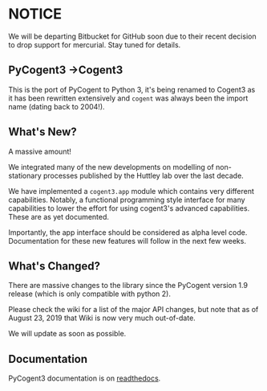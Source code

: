 # NOTICE

We will be departing Bitbucket for GitHub soon due to their recent decision to drop support for mercurial. Stay tuned for details.

## PyCogent3 →Cogent3

This is the port of PyCogent to Python 3, it's being renamed to Cogent3 as it has been rewritten extensively and `cogent` was always been the import name (dating back to 2004!).

## What's New?

A massive amount!

We integrated many of the new developments on modelling of non-stationary processes published by the Huttley lab over the last decade.

We have implemented a `cogent3.app` module which contains very different capabilities. Notably, a functional programming style interface for many capabilities to lower the effort for using cogent3's advanced capabilities. These are as yet documented.

Importantly, the app interface should be considered as alpha level code. Documentation for these new features will follow in the next few weeks.

## What's Changed?

There are massive changes to the library since the PyCogent version 1.9 release (which is only compatible with python 2).

Please check the wiki for a list of the major API changes, but note that as of August 23, 2019 that Wiki is now very much out-of-date.

We will update as soon as possible.

## Documentation

PyCogent3 documentation is on [readthedocs](https://cogent3.readthedocs.io/en/latest/).